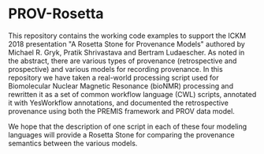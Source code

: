 # PROV-Rosetta
This repository contains the working code examples to support the ICKM 2018 presentation "A Rosetta Stone for Provenance Models" authored by Michael R. Gryk, Pratik Shrivastava and Bertram Ludaescher.  As noted in the abstract, there are various types of provenance (retrospective and prospective) and various models for recording provenance.  In this repository we have taken a real-world processing script used for Biomolecular Nuclear Magnetic Resonance (bioNMR) processing and rewritten it as a set of common workflow language (CWL) scripts, annotated it with YesWorkflow annotations, and documented the retrospective provenance using both the PREMIS framework and PROV data model.

We hope that the description of one script in each of these four modeling languages will provide a Rosetta Stone for comparing the provenance semantics between the various models.
